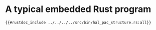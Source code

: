 # A typical embedded Rust program
```rust,noplaypen
{{#rustdoc_include ../../../../src/bin/hal_pac_structure.rs:all}}
```